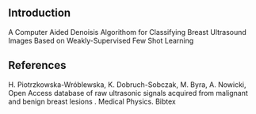 ## Introduction

A Computer Aided Denoisis Algorithom for Classifying Breast Ultrasound Images Based on Weakly-Supervised Few Shot Learning

## References

H. Piotrzkowska-Wróblewska, K. Dobruch-Sobczak, M. Byra, A. Nowicki, Open Access database of raw ultrasonic signals acquired from malignant and benign breast lesions . Medical Physics. Bibtex